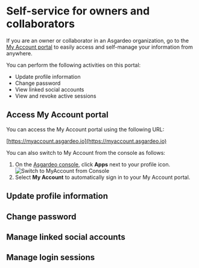 # Self-service for owners and collaborators

If you are an owner or collaborator in an Asgardeo organization, go to the [My Account portal](https://myaccount.asgardeo.io) to easily access and self-manage your information from anywhere.

You can perform the following activities on this portal:
- Update profile information
- Change password
- View linked social accounts
- View and revoke active sessions

## Access My Account portal

You can access the My Account portal using the following URL:

[https://myaccount.asgardeo.io](https://myaccount.asgardeo.io)

You can also switch to My Account from the console as follows:

1. On the [Asgardeo console](https://console.asgardeo.io), click **Apps** next to your profile icon.
    <img :src="$withBase('/assets/img/guides/organization/self-service/myaccount/switch-to-myaccount.png')" alt="Switch to MyAccount from Console">
2. Select **My Account** to automatically sign in to your My Account portal.

## Update profile information
<CommonGuide guide='guides/fragments/self-service/update-profile.md'/>

## Change password 
<CommonGuide guide='guides/fragments/self-service/change-password.md'/>

## Manage linked social accounts
<CommonGuide guide='guides/fragments/self-service/manage-linked-social-accounts.md'/>

## Manage login sessions
<CommonGuide guide='guides/fragments/self-service/manage-login-sessions.md'/>
